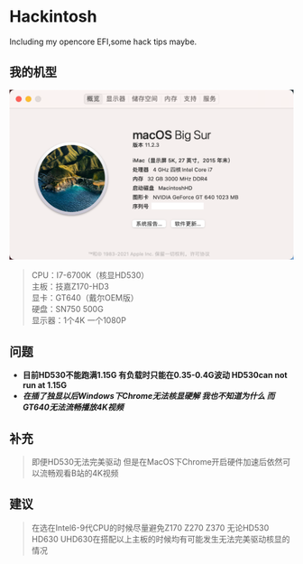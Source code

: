 # Hackintosh
Including my opencore EFI,some hack tips maybe.  
## 我的机型  
![MyHackintosh](https://github.com/Mzaxd/blog-img/blob/main/20210419095208.png)
> CPU：I7-6700K（核显HD530）  
主板：技嘉Z170-HD3  
显卡：GT640（戴尔OEM版）  
硬盘：SN750 500G  
显示器：1个4K 一个1080P
## 问题
- **目前HD530不能跑满1.15G 有负载时只能在0.35-0.4G波动 HD530can not run at 1.15G**  
- ***在插了独显以后Windows下Chrome无法核显硬解 我也不知道为什么 而GT640无法流畅播放4K视频***
## 补充
> 即便HD530无法完美驱动 但是在MacOS下Chrome开启硬件加速后依然可以流畅观看B站的4K视频 
## 建议
> 在选在Intel6-9代CPU的时候尽量避免Z170 Z270 Z370 无论HD530 HD630 UHD630在搭配以上主板的时候均有可能发生无法完美驱动核显的情况
